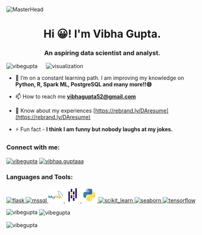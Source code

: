 ![MasterHead](https://frogdesign.nyc3.cdn.digitaloceanspaces.com/wp-content/uploads/2020/08/04192430/AI_designing-with-data.gif)
<h1 align="center">Hi 😀! I'm Vibha Gupta.</h1>
<h3 align="center">An aspiring data scientist and analyst.</h3>
<img align="right" alt="visualization" width="400" src="https://rentechassets.s3.amazonaws.com/common_files/swipecart/Blog/datascience.gif">

<p align="left"> <img src="https://komarev.com/ghpvc/?username=vibegupta&label=Profile%20views&color=0e75b6&style=flat" alt="vibegupta" /> </p>

- 🌱 I’m on a constant learning path. I am improving my knowledge on **Python, R, Spark ML, PostgreSQL and many more!!😄**

- 📫 How to reach me **vibhagupta52@gmail.com**

- 📄 Know about my experiences [https://rebrand.ly/DAresume](https://rebrand.ly/DAresume)

- ⚡ Fun fact - **I think I am funny but nobody laughs at my jokes.**



<h3 align="left">Connect with me:</h3>
<p align="left">
<a href="https://linkedin.com/in/vibegupta" target="blank"><img align="center" src="https://raw.githubusercontent.com/rahuldkjain/github-profile-readme-generator/master/src/images/icons/Social/linked-in-alt.svg" alt="vibegupta" height="30" width="40" /></a>
<a href="https://instagram.com/vibhaa.guptaaa" target="blank"><img align="center" src="https://raw.githubusercontent.com/rahuldkjain/github-profile-readme-generator/master/src/images/icons/Social/instagram.svg" alt="vibhaa.guptaaa" height="30" width="40" /></a>
</p>

<h3 align="left">Languages and Tools:</h3>
<p align="left"> <a href="https://flask.palletsprojects.com/" target="_blank" rel="noreferrer"> <img src="https://www.vectorlogo.zone/logos/pocoo_flask/pocoo_flask-icon.svg" alt="flask" width="40" height="40"/> </a> <a href="https://www.microsoft.com/en-us/sql-server" target="_blank" rel="noreferrer"> <img src="https://www.svgrepo.com/show/303229/microsoft-sql-server-logo.svg" alt="mssql" width="40" height="40"/> </a> <a href="https://www.mysql.com/" target="_blank" rel="noreferrer"> <img src="https://raw.githubusercontent.com/devicons/devicon/master/icons/mysql/mysql-original-wordmark.svg" alt="mysql" width="40" height="40"/> </a> <a href="https://pandas.pydata.org/" target="_blank" rel="noreferrer"> <img src="https://raw.githubusercontent.com/devicons/devicon/2ae2a900d2f041da66e950e4d48052658d850630/icons/pandas/pandas-original.svg" alt="pandas" width="40" height="40"/> </a> <a href="https://www.python.org" target="_blank" rel="noreferrer"> <img src="https://raw.githubusercontent.com/devicons/devicon/master/icons/python/python-original.svg" alt="python" width="40" height="40"/> </a> <a href="https://scikit-learn.org/" target="_blank" rel="noreferrer"> <img src="https://upload.wikimedia.org/wikipedia/commons/0/05/Scikit_learn_logo_small.svg" alt="scikit_learn" width="40" height="40"/> </a> <a href="https://seaborn.pydata.org/" target="_blank" rel="noreferrer"> <img src="https://seaborn.pydata.org/_images/logo-mark-lightbg.svg" alt="seaborn" width="40" height="40"/> </a> <a href="https://www.tensorflow.org" target="_blank" rel="noreferrer"> <img src="https://www.vectorlogo.zone/logos/tensorflow/tensorflow-icon.svg" alt="tensorflow" width="40" height="40"/> </a> </p>

<p><img align="left" src="https://github-readme-stats.vercel.app/api/top-langs?username=vibegupta&show_icons=true&locale=en&layout=compact" alt="vibegupta" /></p>

<p>&nbsp;<img align="center" src="https://github-readme-stats.vercel.app/api?username=vibegupta&show_icons=true&locale=en" alt="vibegupta" /></p>

<p><img align="center" src="https://github-readme-streak-stats.herokuapp.com/?user=vibegupta&" alt="vibegupta" /></p>
